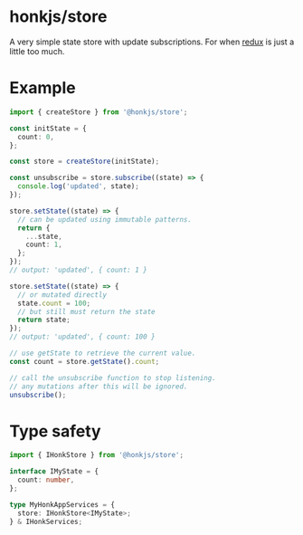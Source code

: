 # honkjs/store

A very simple state store with update subscriptions. For when [redux](https://redux.js.org/) is just a little too much.

# Example

```ts
import { createStore } from '@honkjs/store';

const initState = {
  count: 0,
};

const store = createStore(initState);

const unsubscribe = store.subscribe((state) => {
  console.log('updated', state);
});

store.setState((state) => {
  // can be updated using immutable patterns.
  return {
    ...state,
    count: 1,
  };
});
// output: 'updated', { count: 1 }

store.setState((state) => {
  // or mutated directly
  state.count = 100;
  // but still must return the state
  return state;
});
// output: 'updated', { count: 100 }

// use getState to retrieve the current value.
const count = store.getState().count;

// call the unsubscribe function to stop listening.
// any mutations after this will be ignored.
unsubscribe();
```

# Type safety

```ts
import { IHonkStore } from '@honkjs/store';

interface IMyState = {
  count: number,
};

type MyHonkAppServices = {
  store: IHonkStore<IMyState>;
} & IHonkServices;
```
